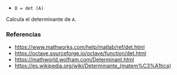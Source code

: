 - `D = det (A)`

Calcula el determinante de `A`.

### Referencias

- https://www.mathworks.com/help/matlab/ref/det.html
- https://octave.sourceforge.io/octave/function/det.html
- https://mathworld.wolfram.com/Determinant.html
- https://es.wikipedia.org/wiki/Determinante_(matem%C3%A1tica)

